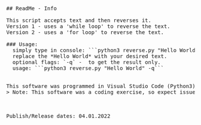 <pre>
## ReadMe - Info

This script accepts text and then reverses it.  
Version 1 - uses a 'while loop' to reverse the text.  
Version 2 - uses a 'for loop' to reverse the text.  

### Usage:
  simply type in console: ```python3 reverse.py "Hello World"```  
  replace the *Hello World* with your desired text.  
  optional flags: `-q` -  to get the result only.  
  usage: ```python3 reverse.py "Hello World" -q```  
  
  
This software was programmed in Visual Studio Code (Python3).  
> Note: This software was a coding exercise, so expect issues with it.  
    
    
    
Publish/Release dates: 04.01.2022
</pre>
